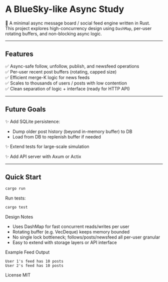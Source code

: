 # A BlueSky-like Async Study

🚀 A minimal async message board / social feed engine written in Rust.  
This project explores high-concurrency design using `DashMap`, per-user rotating buffers, and non-blocking async logic.  

---

## Features

✅ Async-safe follow, unfollow, publish, and newsfeed operations  
✅ Per-user recent post buffers (rotating, capped size)  
✅ Efficient merge-K logic for news feeds  
✅ Scales to thousands of users / posts with low contention  
✅ Clean separation of logic + interface (ready for HTTP API)

---

## Future Goals

✨ Add SQLite persistence:  
- Dump older post history (beyond in-memory buffer) to DB  
- Load from DB to replenish buffer if needed  

✨ Extend tests for large-scale simulation  

✨ Add API server with Axum or Actix

---

## Quick Start

```bash
cargo run
```

Run tests:
```bash
cargo test
```

Design Notes

- Uses DashMap for fast concurrent reads/writes per user
- Rotating buffer (e.g. VecDeque) keeps memory bounded
- No single lock bottleneck; follows/posts/newsfeed all per-user granular
- Easy to extend with storage layers or API interface

Example Feed Output

```
User 1's feed has 10 posts
User 2's feed has 10 posts
```

License
MIT
